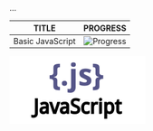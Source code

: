 <head>
  <link rel="stylesheet" type="text/css" href="../styles.css">
</head>

<div class="flex-container">
  <div class="flex-item">
    <table style="max-width: 100%;">
      <thead>
        <tr>
          <th align="center">TITLE</th>
          <th align="center">PROGRESS</th>
        </tr>
      </thead>
      <tbody>
        <tr>
          <td align="left">Basic JavaScript</td>
          <td align="center"><img src="https://progress-bar.dev/100/" alt="Progress"></td>
        </tr>
        ...
      </tbody>
    </table>
  </div>
  <div class="flex-item">
    <img src="../resources/javascript.svg" style="max-width: 100%;">
  </div>
</div>
